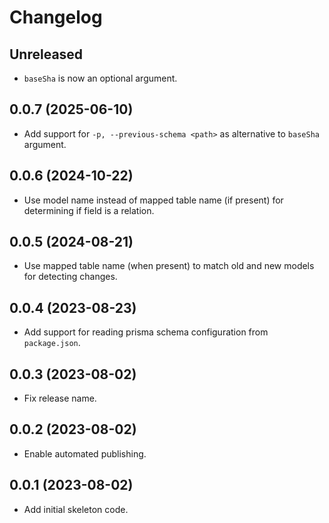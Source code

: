 # Changelog

## Unreleased

- `baseSha` is now an optional argument.

## 0.0.7 (2025-06-10)

- Add support for `-p, --previous-schema <path>` as alternative to `baseSha` argument.

## 0.0.6 (2024-10-22)

- Use model name instead of mapped table name (if present) for determining if field is a relation.

## 0.0.5 (2024-08-21)

- Use mapped table name (when present) to match old and new models for detecting changes.

## 0.0.4 (2023-08-23)

- Add support for reading prisma schema configuration from `package.json`.

## 0.0.3 (2023-08-02)

- Fix release name.

## 0.0.2 (2023-08-02)

- Enable automated publishing.

## 0.0.1 (2023-08-02)

- Add initial skeleton code.
